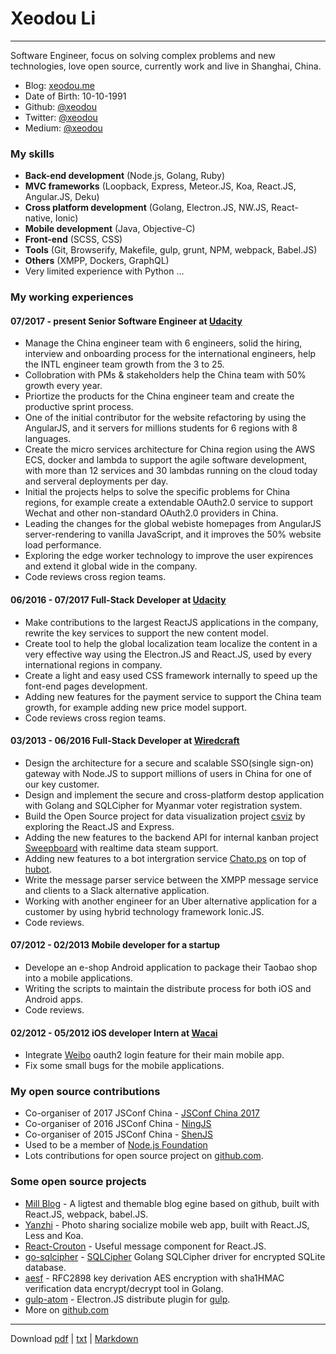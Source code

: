 Xeodou Li
=========

---

Software Engineer, focus on solving complex problems and new technologies, love open source, currently work and live in Shanghai, China.

* Blog: [xeodou.me](https://xeodou.me)
* Date of Birth: 10-10-1991
* Github: [@xeodou](https://github.com/xeodou)
* Twitter: [@xeodou](https://twitter.com/xeodou)
* Medium: [@xeodou](https://medium.com/@xeodou)


### My skills

* **Back-end development** (Node.js, Golang, Ruby)
* **MVC frameworks** (Loopback, Express, Meteor.JS, Koa, React.JS, Angular.JS, Deku)
* **Cross platform development** (Golang, Electron.JS, NW.JS, React-native, Ionic)
* **Mobile development** (Java, Objective-C)
* **Front-end** (SCSS, CSS)
* **Tools** (Git, Browserify, Makefile, gulp, grunt, NPM, webpack, Babel.JS)
* **Others** (XMPP, Dockers, GraphQL)
* Very limited experience with Python ...


### My working experiences

#### **07/2017 - present** Senior Software Engineer at [Udacity](https://www.udacity.com)
  - Manage the China engineer team with 6 engineers, solid the hiring, interview and onboarding process for the international engineers, help the INTL engineer team growth from the 3 to 25.
  - Collobration with PMs & stakeholders help the China team with 50% growth every year.
  - Priortize the products for the China engineer team and create the productive sprint process.
  - One of the initial contributor for the website refactoring by using the AngularJS, and it servers for millions students for 6 regions with 8 languages.
  - Create the micro services architecture for China region using the AWS ECS, docker and lambda to support the agile software development, with more than 12 services and 30 lambdas running on the cloud today and serveral deployments per day.
  - Initial the projects helps to solve the specific problems for China regions, for example create a extendable OAuth2.0 service to support Wechat and other non-standard OAuth2.0 providers in China.
  - Leading the changes for the global webiste homepages from AngularJS server-rendering to vanilla JavaScript, and it improves the 50% website load performance.
  - Exploring the edge worker technology to improve the user expirences and extend it global wide in the company.
  - Code reviews cross region teams.

#### **06/2016 - 07/2017** Full-Stack Developer at [Udacity](https://www.udacity.com)
  - Make contributions to the largest ReactJS applications in the company, rewrite the key services to support the new content model.
  - Create tool to help the global localization team localize the content in a very effective way using the Electron.JS and React.JS, used by every international regions in company.
  - Create a light and easy used CSS framework internally to speed up the font-end pages development.
  - Adding new features for the payment service to support the China team growth, for example adding new price model support.
  - Code reviews cross region teams.

#### **03/2013 - 06/2016** Full-Stack Developer at [Wiredcraft](http://wiredcraft.com)
  - Design the architecture for a secure and scalable SSO(single sign-on) gateway with Node.JS to support millions of users in China for one of our key customer.
  - Design and implement the secure and cross-platform destop application with Golang and SQLCipher for Myanmar voter registration system.
  - Build the Open Source project for data visualization project [csviz](http://csviz.org) by exploring the React.JS and Express.
  - Adding the new features to the backend API for internal kanban project [Sweepboard](http://sweepboard.com) with realtime data steam support.
  - Adding new features to a bot intergration service [Chato.ps](http://chato.ps) on top of [hubot](https://hubot.github.com/).
  - Write the message parser service between the XMPP message service and clients to a Slack alternative application.
  - Working with another engineer for an Uber alternative application for a customer by using hybrid technology framework Ionic.JS.
  - Code reviews.

#### **07/2012 - 02/2013** Mobile developer for a startup
  - Develope an e-shop Android application to package their Taobao shop into a mobile applications.
  - Writing the scripts to maintain the distribute process for both iOS and Android apps.
  - Code reviews.

#### **02/2012 - 05/2012** iOS developer Intern at [Wacai](http://www.wacai.com)
  - Integrate [Weibo](https://weibo.com) oauth2 login feature for their main mobile app.
  - Fix some small bugs for the mobile applications.

### My open source contributions

* Co-organiser of 2017 JSConf China - [JSConf China 2017](http://2017.jsconf.cn/)
* Co-organiser of 2016 JSConf China - [NingJS](http://2016.jsconf.cn/)
* Co-organiser of 2015 JSConf China - [ShenJS](http://2015.jsconf.cn/)
* Used to be a member of [Node.js Foundation](https://github.com/nodejs)
* Lots contributions for open source project on [github.com](https://github.com/xeodou).


### Some open source projects

* [Mill Blog](https://github.com/graffie/mill) - A ligtest and themable blog egine based on github, built with React.JS, webpack, babel.JS.
* [Yanzhi](https://github.com/graffie/yanzhi) - Photo sharing socialize mobile web app, built with React.JS, Less and Koa.
* [React-Crouton](https://github.com/xeodou/react-crouton) - Useful message component for React.JS.
* [go-sqlcipher](https://github.com/xeodou/go-sqlcipher) - [SQLCipher](https://www.zetetic.net/sqlcipher) Golang SQLCipher driver for encrypted SQLite database.
* [aesf](https://github.com/xeodou/aesf) - RFC2898 key derivation AES encryption with sha1HMAC verification data encrypt/decrypt tool in Golang.
* [gulp-atom](https://github.com/xeodou/gulp-atom) - Electron.JS distribute plugin for [gulp](http://gulpjs.com/).
* More on [github.com](https://github.com/xeodou)

---
Download [pdf](index.pdf) | [txt](index.txt) | [Markdown](index.md)
